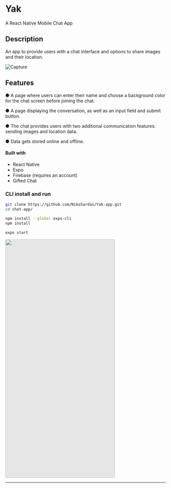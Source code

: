 # Yak

A React Native Mobile Chat App

## Description
An app to provide users with a chat interface and options to share images and their
location.

![Capture](https://user-images.githubusercontent.com/89710667/140770368-e7aeb986-0f49-48d6-b18e-299e9b383a17.PNG)

## Features
● A page where users can enter their name and choose a background color for the chat screen
before joining the chat.

● A page displaying the conversation, as well as an input field and submit button.

● The chat provides users with two additional communication features: sending images
and location data.

● Data gets stored online and offline.

#### Built with

- React Native
- Expo
- Firebase (requires an account)
- Gifted Chat

### CLI install and run

```bash
git clone https://github.com/NikoSardas/Yak-app.git
cd chat-app/
```

```bash
npm install --global expo-cli
npm install
```

```bash
expo start
```
<img style="user-select: none; margin: auto; cursor: zoom-in; background-color: rgb(230, 230, 230); transition: background-color 300ms ease 0s; " src="https://user-images.githubusercontent.com/89710667/140770072-088d55e3-aaa3-4c08-9f3a-829530a78824.jpg" width="344" height="746" >

---
